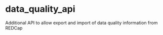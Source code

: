 # data_quality_api
Additional API to allow export and import of data quality information from REDCap
